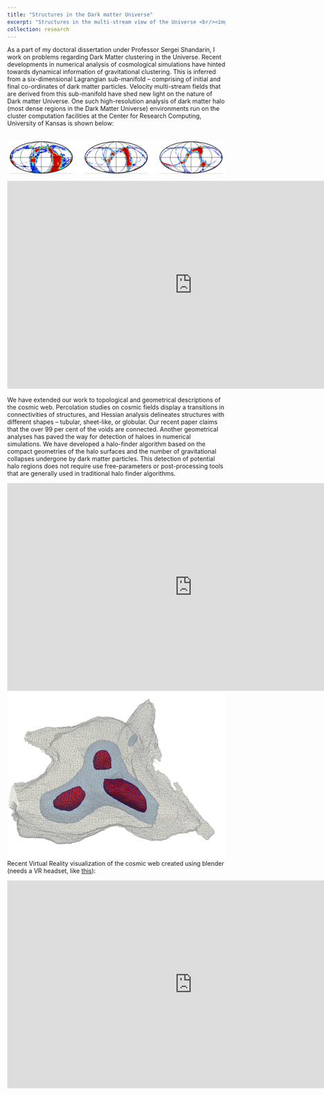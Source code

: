 ```yaml
---
title: "Structures in the Dark matter Universe"
excerpt: "Structures in the multi-stream view of the Universe <br/><img src='/images/w6.png'>"
collection: research
---
```


As a part of my doctoral dissertation under Professor Sergei Shandarin, I work on problems regarding Dark Matter clustering in the Universe. Recent developments in numerical analysis of cosmological simulations have hinted towards dynamical information of gravitational clustering. This is inferred from a six-dimensional Lagrangian sub-manifold – comprising of initial and final co-ordinates of dark matter particles. Velocity multi-stream fields that are derived from this sub-manifold have shed new light on the nature of Dark matter Universe. One such high-resolution analysis of dark matter halo (most dense regions in the Dark Matter Universe) environments run on the cluster computation facilities at the Center for Research Computing, University of Kansas is shown below:

<br/><img src='/images/fig3.png'>

<iframe width="854" height="480" src="https://www.youtube.com/embed/ZkNPnOWcfUo" frameborder="0" gesture="media" allow="encrypted-media" allowfullscreen></iframe>

We have extended our work to topological and geometrical descriptions of the cosmic web. Percolation studies on cosmic fields display a transitions in connectivities of structures, and Hessian analysis delineates structures with different shapes –  tubular, sheet-like, or globular. Our recent paper claims that the over 99 per cent of the voids are connected. Another geometrical analyses has paved the way for detection of haloes in numerical simulations. We have developed a halo-finder algorithm based on the compact geometries of the halo surfaces and the number of gravitational collapses undergone by dark matter particles. This detection of potential halo regions does not require use free-parameters or post-processing tools that are generally used in traditional halo finder algorithms. 

<iframe width="854" height="480" src="https://www.youtube.com/embed/2fJVA28qvUw" frameborder="0" gesture="media" allow="encrypted-media" allowfullscreen></iframe>


<img align="right" src="/images/fig2.png"> 

Recent Virtual Reality visualization of the cosmic web created using blender (needs a VR headset, like [this](https://vr.google.com/cardboard/get-cardboard/)):

<iframe width="854" height="480" src="https://www.youtube.com/embed/Hul8Nrgvo9I" frameborder="0" gesture="media" allow="encrypted-media" allowfullscreen></iframe>


